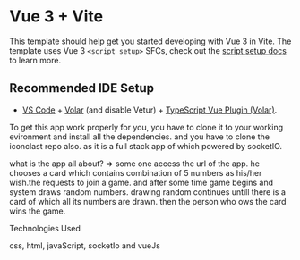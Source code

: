 # Vue 3 + Vite

This template should help get you started developing with Vue 3 in Vite. The template uses Vue 3 `<script setup>` SFCs, check out the [script setup docs](https://v3.vuejs.org/api/sfc-script-setup.html#sfc-script-setup) to learn more.

## Recommended IDE Setup

- [VS Code](https://code.visualstudio.com/) + [Volar](https://marketplace.visualstudio.com/items?itemName=Vue.volar) (and disable Vetur) + [TypeScript Vue Plugin (Volar)](https://marketplace.visualstudio.com/items?itemName=Vue.vscode-typescript-vue-plugin).

To get this app work properly for you, you have to clone it to your working evironment and install all the dependencies. and you have  to clone the iconclast repo  also. as it is a full stack app of which powered by socketIO.

what is the app all about? =>
some one access the url of the app.
he chooses a card which contains combination of 5 numbers as his/her wish.the requests to join a game. and after some time game begins and system draws random numbers.
drawing random continues untill there is a card of which all its numbers are drawn.
then the person who ows the card wins the game.

Technologies Used

css, html, javaScript, socketIo and vueJs
